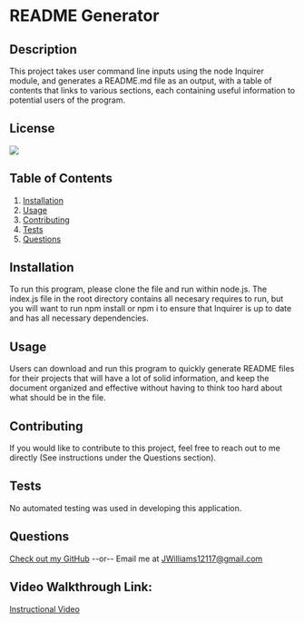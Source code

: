 # README Generator
  ## Description
  This project takes user command line inputs using the node Inquirer module, and generates a README.md file as an output, with a table of contents that links to various sections, each containing useful information to potential users of the program.

  ## License
  [<img src="https://img.shields.io/badge/License-MIT-blue.svg?logo=LOGO">](LINK)

  ## Table of Contents
  1. [Installation](#Installation)
  2. [Usage](#Usage)
  3. [Contributing](#Contributing)
  4. [Tests](#Tests)
  5. [Questions](#Questions)

  ## Installation
  To run this program, please clone the file and run within node.js.  The index.js file in the root directory contains all necesary requires to run, but you will want to run npm install or npm i to ensure that Inquirer is up to date and has all necessary dependencies.

  ## Usage
  Users can download and run this program to quickly generate README files for their projects that will have a lot of solid information, and keep the document organized and effective without having to think too hard about what should be in the file.

  ## Contributing
  If you would like to contribute to this project, feel free to reach out to me directly (See instructions under the Questions section).

  ## Tests
  No automated testing was used in developing this application.

  ## Questions
  [Check out my GitHub](https://github.com/LumberJon1)
  --or--
  Email me at JWilliams12117@gmail.com

  ## Video Walkthrough Link:
  [Instructional Video](https://drive.google.com/file/d/1odpbiL6CqB2QGACOOcNS23cDEa4PNr1Y/view)
